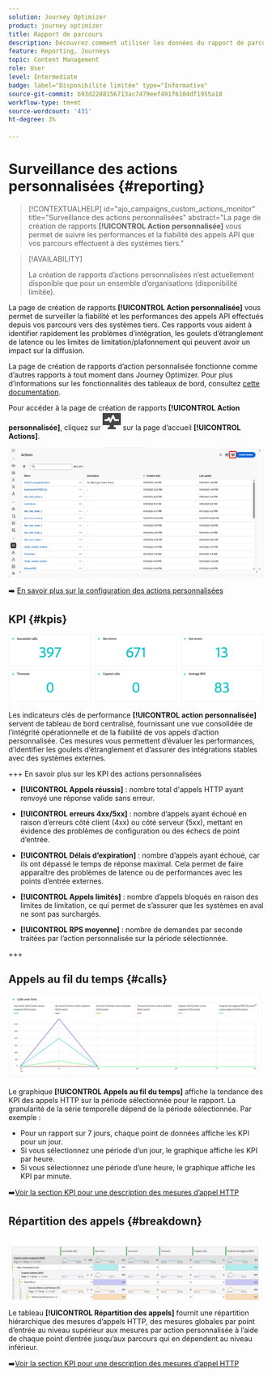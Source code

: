 ```yaml
---
solution: Journey Optimizer
product: journey optimizer
title: Rapport de parcours
description: Découvrez comment utiliser les données du rapport de parcours.
feature: Reporting, Journeys
topic: Content Management
role: User
level: Intermediate
badge: label="Disponibilité limitée" type="Informative"
source-git-commit: b93d2288156713ac7479eef491f6104df1955a18
workflow-type: tm+mt
source-wordcount: '431'
ht-degree: 3%

---
```


# Surveillance des actions personnalisées {#reporting}

>[!CONTEXTUALHELP]
>id="ajo_campaigns_custom_actions_monitor"
>title="Surveillance des actions personnalisées"
>abstract="La page de création de rapports **[!UICONTROL Action personnalisée]** vous permet de suivre les performances et la fiabilité des appels API que vos parcours effectuent à des systèmes tiers."

>[!AVAILABILITY]
>
>La création de rapports d’actions personnalisées n’est actuellement disponible que pour un ensemble d’organisations (disponibilité limitée).

La page de création de rapports **[!UICONTROL Action personnalisée]** vous permet de surveiller la fiabilité et les performances des appels API effectués depuis vos parcours vers des systèmes tiers. Ces rapports vous aident à identifier rapidement les problèmes d’intégration, les goulets d’étranglement de latence ou les limites de limitation/plafonnement qui peuvent avoir un impact sur la diffusion.

La page de création de rapports d’action personnalisée fonctionne comme d’autres rapports à tout moment dans Journey Optimizer. Pour plus d’informations sur les fonctionnalités des tableaux de bord, consultez [cette documentation](../reports/report-cja-manage.md).

Pour accéder à la page de création de rapports **[!UICONTROL Action personnalisée]**, cliquez sur ![](assets/do-not-localize/Smock_Monitoring_18_N.svg) sur la page d’accueil **[!UICONTROL Actions]**.

![](assets/monitor-1.png)

➡️ [En savoir plus sur la configuration des actions personnalisées](../action/about-custom-action-configuration.md)

## KPI {#kpis}

![](assets/monitor-2.png)

Les indicateurs clés de performance **[!UICONTROL action personnalisée]** servent de tableau de bord centralisé, fournissant une vue consolidée de l’intégrité opérationnelle et de la fiabilité de vos appels d’action personnalisée. Ces mesures vous permettent d’évaluer les performances, d’identifier les goulets d’étranglement et d’assurer des intégrations stables avec des systèmes externes.

+++ En savoir plus sur les KPI des actions personnalisées

* **[!UICONTROL Appels réussis]** : nombre total d&#39;appels HTTP ayant renvoyé une réponse valide sans erreur.

* **[!UICONTROL erreurs 4xx/5xx]** : nombre d’appels ayant échoué en raison d’erreurs côté client (4xx) ou côté serveur (5xx), mettant en évidence des problèmes de configuration ou des échecs de point d’entrée.

* **[!UICONTROL Délais d’expiration]** : nombre d’appels ayant échoué, car ils ont dépassé le temps de réponse maximal. Cela permet de faire apparaître des problèmes de latence ou de performances avec les points d’entrée externes.

* **[!UICONTROL Appels limités]** : nombre d’appels bloqués en raison des limites de limitation, ce qui permet de s’assurer que les systèmes en aval ne sont pas surchargés.

* **[!UICONTROL RPS moyenne]** : nombre de demandes par seconde traitées par l’action personnalisée sur la période sélectionnée.

+++

## Appels au fil du temps {#calls}

![](assets/monitor-3.png)

Le graphique **[!UICONTROL Appels au fil du temps]** affiche la tendance des KPI des appels HTTP sur la période sélectionnée pour le rapport. La granularité de la série temporelle dépend de la période sélectionnée. Par exemple :

* Pour un rapport sur 7 jours, chaque point de données affiche les KPI pour un jour.
* Si vous sélectionnez une période d’un jour, le graphique affiche les KPI par heure.
* Si vous sélectionnez une période d’une heure, le graphique affiche les KPI par minute.

➡️[Voir la section KPI pour une description des mesures d’appel HTTP](#kpis)

## Répartition des appels {#breakdown}

![](assets/monitor-4.png)

Le tableau **[!UICONTROL Répartition des appels]** fournit une répartition hiérarchique des mesures d’appels HTTP, des mesures globales par point d’entrée au niveau supérieur aux mesures par action personnalisée à l’aide de chaque point d’entrée jusqu’aux parcours qui en dépendent au niveau inférieur.

➡️[Voir la section KPI pour une description des mesures d’appel HTTP](#kpis)


